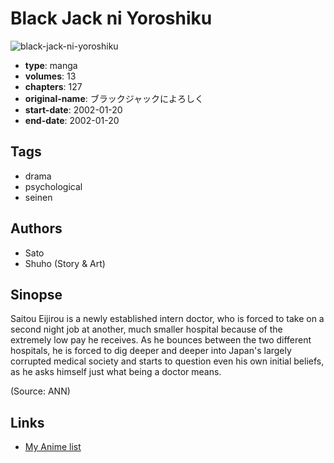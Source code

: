 # Black Jack ni Yoroshiku

![black-jack-ni-yoroshiku](https://cdn.myanimelist.net/images/manga/2/176844.jpg)

-   **type**: manga
-   **volumes**: 13
-   **chapters**: 127
-   **original-name**: ブラックジャックによろしく
-   **start-date**: 2002-01-20
-   **end-date**: 2002-01-20

## Tags

-   drama
-   psychological
-   seinen

## Authors

-   Sato
-   Shuho (Story & Art)

## Sinopse

Saitou Eijirou is a newly established intern doctor, who is forced to take on a second night job at another, much smaller hospital because of the extremely low pay he receives. As he bounces between the two different hospitals, he is forced to dig deeper and deeper into Japan's largely corrupted medical society and starts to question even his own initial beliefs, as he asks himself just what being a doctor means.

(Source: ANN)

## Links

-   [My Anime list](https://myanimelist.net/manga/1668/Black_Jack_ni_Yoroshiku)
